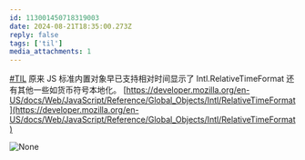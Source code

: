 ```yaml
---
id: 113001450718319003
date: 2024-08-21T18:35:00.273Z
reply: false
tags: ['til']
media_attachments: 1
---
```


[#TIL](https://e5n.cc/tags/TIL) 原来 JS 标准内置对象早已支持相对时间显示了 Intl.RelativeTimeFormat 还有其他一些如货币符号本地化。 [https://developer.mozilla.org/en-US/docs/Web/JavaScript/Reference/Global_Objects/Intl/RelativeTimeFormat](https://developer.mozilla.org/en-US/docs/Web/JavaScript/Reference/Global_Objects/Intl/RelativeTimeFormat)

![None](https://files.e5n.cc/media_attachments/files/113/001/450/461/478/108/original/bfea120d0e8dd0d5.png)
